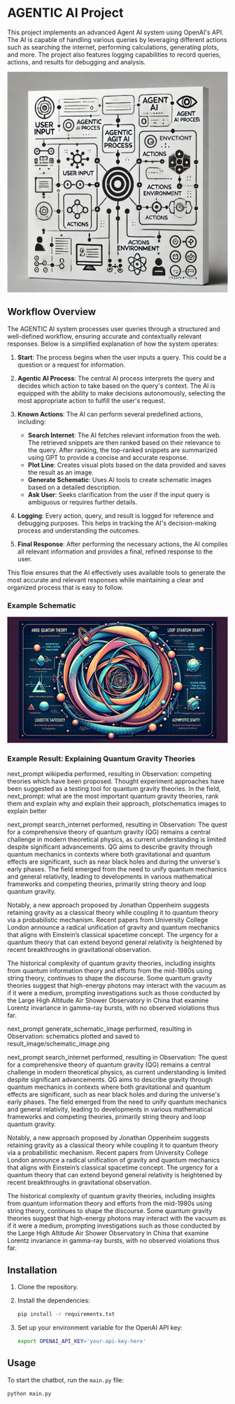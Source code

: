 # AGENTIC AI Project

This project implements an advanced Agent AI system using OpenAI's API. The AI is capable of handling various queries by leveraging different actions such as searching the internet, performing calculations, generating plots, and more. The project also features logging capabilities to record queries, actions, and results for debugging and analysis.

![Flowchart of Chatbot Workflow](./images/AGENT.webp)

## Workflow Overview

The AGENTIC AI system processes user queries through a structured and well-defined workflow, ensuring accurate and contextually relevant responses. Below is a simplified explanation of how the system operates:

1. **Start**: The process begins when the user inputs a query. This could be a question or a request for information.
   
2. **Agentic AI Process**: The central AI process interprets the query and decides which action to take based on the query's context. The AI is equipped with the ability to make decisions autonomously, selecting the most appropriate action to fulfill the user's request.

3. **Known Actions**: The AI can perform several predefined actions, including:
   - **Search Internet**: The AI fetches relevant information from the web. The retrieved snippets are then ranked based on their relevance to the query. After ranking, the top-ranked snippets are summarized using GPT to provide a concise and accurate response.
   - **Plot Line**: Creates visual plots based on the data provided and saves the result as an image.
   - **Generate Schematic**: Uses AI tools to create schematic images based on a detailed description.
   - **Ask User**: Seeks clarification from the user if the input query is ambiguous or requires further details.

4. **Logging**: Every action, query, and result is logged for reference and debugging purposes. This helps in tracking the AI's decision-making process and understanding the outcomes.

5. **Final Response**: After performing the necessary actions, the AI compiles all relevant information and provides a final, refined response to the user.

This flow ensures that the AI effectively uses available tools to generate the most accurate and relevant responses while maintaining a clear and organized process that is easy to follow.

### Example Schematic

![result](./result_image/schematic_image.png)

### Example Result: Explaining Quantum Gravity Theories

next_prompt wikipedia performed, resulting in Observation: competing <span class="searchmatch">theories</span> which have been proposed. Thought experiment approaches have been suggested as a testing tool for <span class="searchmatch">quantum</span> <span class="searchmatch">gravity</span> <span class="searchmatch">theories</span>. In the field, next_prompt: what are the most important quantum gravity theories, rank them and explain why and explain their approach, plotschematics images to explain better

next_prompt search_internet performed, resulting in Observation: The quest for a comprehensive theory of quantum gravity (QG) remains a central challenge in modern theoretical physics, as current understanding is limited despite significant advancements. QG aims to describe gravity through quantum mechanics in contexts where both gravitational and quantum effects are significant, such as near black holes and during the universe's early phases. The field emerged from the need to unify quantum mechanics and general relativity, leading to developments in various mathematical frameworks and competing theories, primarily string theory and loop quantum gravity.

Notably, a new approach proposed by Jonathan Oppenheim suggests retaining gravity as a classical theory while coupling it to quantum theory via a probabilistic mechanism. Recent papers from University College London announce a radical unification of gravity and quantum mechanics that aligns with Einstein’s classical spacetime concept. The urgency for a quantum theory that can extend beyond general relativity is heightened by recent breakthroughs in gravitational observation.

The historical complexity of quantum gravity theories, including insights from quantum information theory and efforts from the mid-1980s using string theory, continues to shape the discourse. Some quantum gravity theories suggest that high-energy photons may interact with the vacuum as if it were a medium, prompting investigations such as those conducted by the Large High Altitude Air Shower Observatory in China that examine Lorentz invariance in gamma-ray bursts, with no observed violations thus far.

next_prompt generate_schematic_image performed, resulting in Observation: schematics plotted and saved to result_image/schematic_image.png

next_prompt search_internet performed, resulting in Observation: The quest for a comprehensive theory of quantum gravity (QG) remains a central challenge in modern theoretical physics, as current understanding is limited despite significant advancements. QG aims to describe gravity through quantum mechanics in contexts where both gravitational and quantum effects are significant, such as near black holes and during the universe's early phases. The field emerged from the need to unify quantum mechanics and general relativity, leading to developments in various mathematical frameworks and competing theories, primarily string theory and loop quantum gravity.

Notably, a new approach proposed by Jonathan Oppenheim suggests retaining gravity as a classical theory while coupling it to quantum theory via a probabilistic mechanism. Recent papers from University College London announce a radical unification of gravity and quantum mechanics that aligns with Einstein’s classical spacetime concept. The urgency for a quantum theory that can extend beyond general relativity is heightened by recent breakthroughs in gravitational observation.

The historical complexity of quantum gravity theories, including insights from quantum information theory and efforts from the mid-1980s using string theory, continues to shape the discourse. Some quantum gravity theories suggest that high-energy photons may interact with the vacuum as if it were a medium, prompting investigations such as those conducted by the Large High Altitude Air Shower Observatory in China that examine Lorentz invariance in gamma-ray bursts, with no observed violations thus far.

## Installation

1. Clone the repository.
2. Install the dependencies:

    ```bash
    pip install -r requirements.txt
    ```

3. Set up your environment variable for the OpenAI API key:

    ```bash
    export OPENAI_API_KEY='your-api-key-here'
    ```

## Usage

To start the chatbot, run the `main.py` file:

```bash
python main.py
